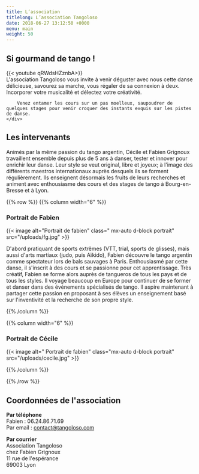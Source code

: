```yaml
---
title: L’association
titlelong: L’association Tangoloso
date: 2018-06-27 13:12:50 +0000
menu: main
weight: 50
---
```


## Si gourmand de tango !

<div class='row'>
	<div class='col-md-7'>
		{{< youtube qRWdsHZznbA>}}
	</div>
	<div class='col-md-5'>
		L'association Tangoloso vous invite à venir déguster avec nous cette danse délicieuse, savourez sa marche, vous régaler de sa connexion à deux. Incorporer votre musicalité et délectez votre créativité.

		Venez entamer les cours sur un pas moelleux, saupoudrer de quelques stages pour venir croquer des instants exquis sur les pistes de danse.
	</div>
</div>


## Les intervenants

Animés par la même passion du tango argentin, Cécile et Fabien Grignoux travaillent ensemble depuis plus de 5 ans à danser, tester et innover pour enrichir leur danse.
Leur style se veut original, libre et joyeux; à l'image des différents maestros internationaux auprès desquels ils se forment régulièrement. Ils enseignent désormais les fruits de leurs recherches et animent avec enthousiasme des cours et des stages de tango à Bourg-en-Bresse et à Lyon.

{{% row %}}
{{% column width="6" %}}
	
### Portrait de Fabien

{{< image alt="Portrait de fabien" class=" mx-auto d-block portrait" src="/uploads/fg.jpg" >}}

D'abord pratiquant de sports extrêmes (VTT, trial, sports de glisses), mais aussi d'arts martiaux (judo, puis Aïkido), Fabien découvre le tango argentin comme spectateur lors de bals sauvages à Paris. Enthousiasmé par cette danse, il s'inscrit à des cours et se passionne pour cet apprentissage. Très créatif, Fabien se forme alors auprès de tangueros de tous les pays et de tous les styles. Il voyage beaucoup en Europe pour continuer de se former et danser dans des événements spécialisés de tango. Il aspire maintenant à partager cette passion en proposant à ses élèves un enseignement basé sur l'inventivité et la recherche de son propre style.

{{% /column %}}

{{% column width="6" %}}

### Portrait de Cécile

{{< image alt=" Portrait de fabien" class="mx-auto d-block portrait" src="/uploads/cecile.jpg" >}}

{{% /column %}}

{{% /row %}}

## Coordonnées de l'association

**Par téléphone**  
Fabien : 06.24.86.71.69  
Par email : contact@tangoloso.com

**Par courrier**  
Association Tangoloso  
chez Fabien Grignoux  
11 rue de l'espérance  
69003 Lyon 